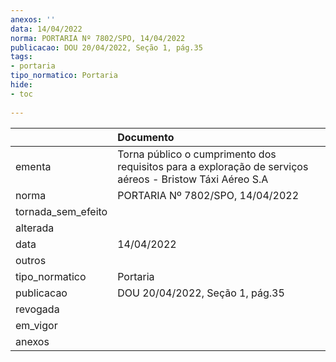 ```yaml
---
anexos: ''
data: 14/04/2022
norma: PORTARIA Nº 7802/SPO, 14/04/2022
publicacao: DOU 20/04/2022, Seção 1, pág.35
tags:
- portaria
tipo_normatico: Portaria
hide: 
- toc 
 
---
```


|                    | Documento                                                                                                |
|:-------------------|:---------------------------------------------------------------------------------------------------------|
| ementa             | Torna público o cumprimento dos requisitos para a exploração de serviços aéreos - Bristow Táxi Aéreo S.A |
| norma              | PORTARIA Nº 7802/SPO, 14/04/2022                                                                         |
| tornada_sem_efeito |                                                                                                          |
| alterada           |                                                                                                          |
| data               | 14/04/2022                                                                                               |
| outros             |                                                                                                          |
| tipo_normatico     | Portaria                                                                                                 |
| publicacao         | DOU 20/04/2022, Seção 1, pág.35                                                                          |
| revogada           |                                                                                                          |
| em_vigor           |                                                                                                          |
| anexos             |                                                                                                          |